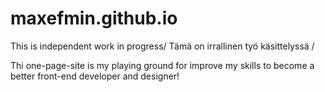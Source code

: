 # maxefmin.github.io
This is independent work in progress/ Tämä on irrallinen työ käsittelyssä / 

Thi one-page-site is my playing ground for improve my skills to become a better front-end developer and designer!
